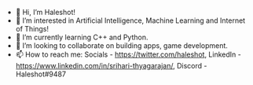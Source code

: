 - 👋 Hi, I’m Haleshot!
- 👀 I’m interested in Artificial Intelligence, Machine Learning and Internet of Things!
- 🌱 I’m currently learning C++ and Python.
- 💞️ I’m looking to collaborate on building apps, game development.
- 📫 How to reach me:
Socials - 
https://twitter.com/haleshot, 
LinkedIn - https://www.linkedin.com/in/srihari-thyagarajan/, 
Discord - Haleshot#9487

<!---
LeoTeo2828/LeoTeo2828 is a ✨ special ✨ repository because its `README.md` (this file) appears on your GitHub profile.
You can click the Preview link to take a look at your changes.
--->
